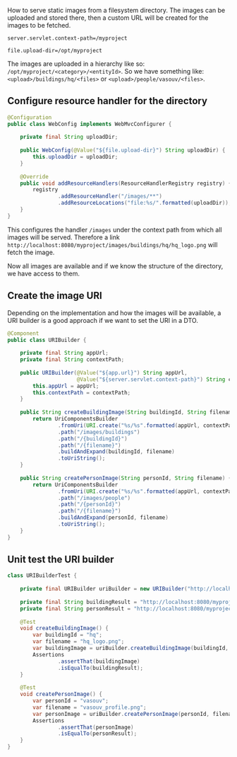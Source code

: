 How to serve static images from a filesystem directory. The images can be uploaded and stored there, then a custom URL will be created for the images to be fetched.
```properties
server.servlet.context-path=/myproject

file.upload-dir=/opt/myproject
```
The images are uploaded in a hierarchy like so: `/opt/myproject/<category>/<entityId>`. So we have something like: `<upload>/buildings/hq/<files>` or `<upload>/people/vasouv/<files>`.
## Configure resource handler for the directory
```java
@Configuration  
public class WebConfig implements WebMvcConfigurer {  
  
    private final String uploadDir;  
  
    public WebConfig(@Value("${file.upload-dir}") String uploadDir) {  
        this.uploadDir = uploadDir;  
    }  
  
    @Override  
    public void addResourceHandlers(ResourceHandlerRegistry registry) {  
        registry  
                .addResourceHandler("/images/**")  
                .addResourceLocations("file:%s/".formatted(uploadDir));  
    }  
}
```
This configures the handler `/images` under the context path from which all images will be served. Therefore a link `http://localhost:8080/myproject/images/buildings/hq/hq_logo.png` will fetch the image.

Now all images are available and if we know the structure of the directory, we have access to them.

## Create the image URI
Depending on the implementation and how the images will be available, a URI builder is a good approach if we want to set the URI in a DTO.
```java
@Component  
public class URIBuilder {  
  
    private final String appUrl;  
    private final String contextPath;  
  
    public URIBuilder(@Value("${app.url}") String appUrl,  
                      @Value("${server.servlet.context-path}") String contextPath) {  
        this.appUrl = appUrl;  
        this.contextPath = contextPath;  
    }  
  
    public String createBuildingImage(String buildingId, String filename) {  
        return UriComponentsBuilder  
                .fromUri(URI.create("%s/%s".formatted(appUrl, contextPath)))  
                .path("/images/buildings")  
                .path("/{buildingId}")  
                .path("/{filename}")  
                .buildAndExpand(buildingId, filename)  
                .toUriString();  
    }  
  
    public String createPersonImage(String personId, String filename) {  
        return UriComponentsBuilder  
                .fromUri(URI.create("%s/%s".formatted(appUrl, contextPath)))  
                .path("/images/people")  
                .path("/{personId}")  
                .path("/{filename}")  
                .buildAndExpand(personId, filename)  
                .toUriString();  
    }  
}
```
## Unit test the URI builder
```java
class URIBuilderTest {  
  
    private final URIBuilder uriBuilder = new URIBuilder("http://localhost:8080", "/myproject");  
      
    private final String buildingResult = "http://localhost:8080/myproject/images/buildings/hq/hq_logo.png";  
    private final String personResult = "http://localhost:8080/myproject/images/people/vasouv/vasouv_profile.png";  
  
    @Test  
    void createBuildingImage() {  
        var buildingId = "hq";  
        var filename = "hq_logo.png";  
        var buildingImage = uriBuilder.createBuildingImage(buildingId, filename);  
        Assertions  
                .assertThat(buildingImage)  
                .isEqualTo(buildingResult);  
    }  
  
    @Test  
    void createPersonImage() {  
        var personId = "vasouv";  
        var filename = "vasouv_profile.png";  
        var personImage = uriBuilder.createPersonImage(personId, filename);  
        Assertions  
                .assertThat(personImage)  
                .isEqualTo(personResult);  
    }  
}
```